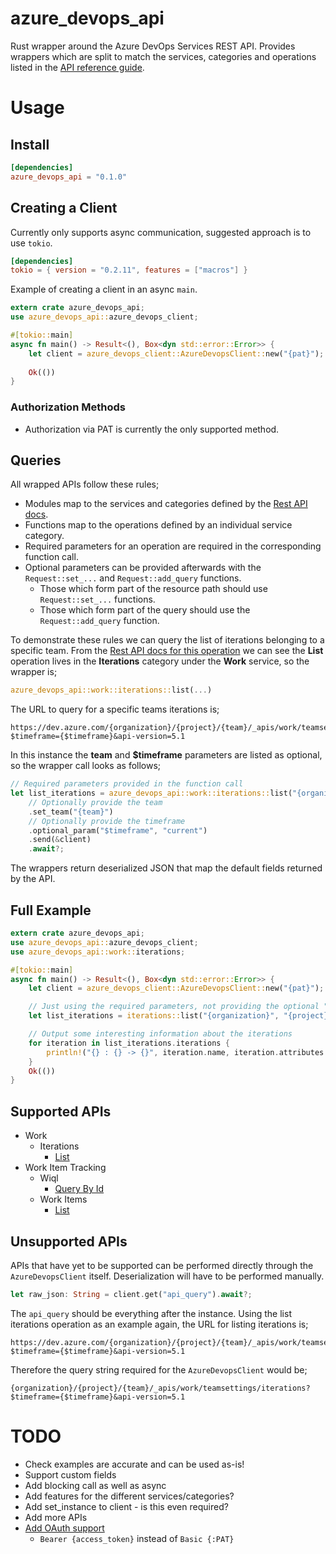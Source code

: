 # azure_devops_api
Rust wrapper around the Azure DevOps Services REST API. Provides wrappers which are split to match the services, categories and operations listed in the [API reference guide](https://docs.microsoft.com/en-us/rest/api/azure/devops/?view=azure-devops-rest-5.1).

# Usage
## Install

```toml
[dependencies]
azure_devops_api = "0.1.0"
```

## Creating a Client
Currently only supports async communication, suggested approach is to use `tokio`.
```toml
[dependencies]
tokio = { version = "0.2.11", features = ["macros"] } 
```
Example of creating a client in an async `main`.
```rust
extern crate azure_devops_api;
use azure_devops_api::azure_devops_client;

#[tokio::main]
async fn main() -> Result<(), Box<dyn std::error::Error>> {
    let client = azure_devops_client::AzureDevopsClient::new("{pat}");
    
    Ok(())
}
```
### Authorization Methods
- Authorization via PAT is currently the only supported method.

## Queries
All wrapped APIs follow these rules;
- Modules map to the services and categories defined by the [Rest API docs](https://docs.microsoft.com/en-us/rest/api/azure/devops/?view=azure-devops-rest-5.1).
- Functions map to the operations defined by an individual service category.
- Required parameters for an operation are required in the corresponding function call.
- Optional parameters can be provided afterwards with the `Request::set_...` and `Request::add_query` functions.
  - Those which form part of the resource path should use `Request::set_...` functions.
  - Those which form part of the query should use the `Request::add_query` function.

To demonstrate these rules we can query the list of iterations belonging to a specific team. From the [Rest API docs for this operation](https://docs.microsoft.com/en-us/rest/api/azure/devops/work/iterations/list?view=azure-devops-rest-5.1) we can see the **List** operation lives in the **Iterations** category under the **Work** service, so the wrapper is;
```rust
azure_devops_api::work::iterations::list(...)
```
The URL to query for a specific teams iterations is;
```
https://dev.azure.com/{organization}/{project}/{team}/_apis/work/teamsettings/iterations?$timeframe={$timeframe}&api-version=5.1
```
In this instance the **team** and **$timeframe** parameters are listed as optional, so the wrapper call looks as follows;
```rust
// Required parameters provided in the function call
let list_iterations = azure_devops_api::work::iterations::list("{organization}", "{project}")
    // Optionally provide the team
    .set_team("{team}")
    // Optionally provide the timeframe
    .optional_param("$timeframe", "current")
    .send(&client)
    .await?;
```
The wrappers return deserialized JSON that map the default fields returned by the API.
## Full Example
```rust
extern crate azure_devops_api;
use azure_devops_api::azure_devops_client;
use azure_devops_api::work::iterations;

#[tokio::main]
async fn main() -> Result<(), Box<dyn std::error::Error>> {
    let client = azure_devops_client::AzureDevopsClient::new("{pat}");

    // Just using the required parameters, not providing the optional "team" and "timeframe" parameters
    let list_iterations = iterations::list("{organization}", "{project}").send(&client).await?;

    // Output some interesting information about the iterations
    for iteration in list_iterations.iterations {
        println!("{} : {} -> {}", iteration.name, iteration.attributes.start_date, iteration.attributes.finish_date);
    }
    Ok(())
}
```
## Supported APIs
- Work
  - Iterations
    - [List](https://docs.microsoft.com/en-us/rest/api/azure/devops/work/iterations/list?view=azure-devops-rest-5.1)
- Work Item Tracking
  - Wiql
    - [Query By Id](https://docs.microsoft.com/en-us/rest/api/azure/devops/wit/wiql/query%20by%20id?view=azure-devops-rest-5.1)
  - Work Items
    - [List](https://docs.microsoft.com/en-us/rest/api/azure/devops/wit/work%20items/list?view=azure-devops-rest-5.1)
## Unsupported APIs
APIs that have yet to be supported can be performed directly through the `AzureDevopsClient` itself. Deserialization will have to be performed manually.
```rust
let raw_json: String = client.get("api_query").await?;
```
The `api_query` should be everything after the instance. Using the list iterations operation as an example again, the URL for listing iterations is;
```
https://dev.azure.com/{organization}/{project}/{team}/_apis/work/teamsettings/iterations?$timeframe={$timeframe}&api-version=5.1
```
Therefore the query string required for the `AzureDevopsClient` would be;
```
{organization}/{project}/{team}/_apis/work/teamsettings/iterations?$timeframe={$timeframe}&api-version=5.1
```

# TODO
- Check examples are accurate and can be used as-is!
- Support custom fields
- Add blocking call as well as async
- Add features for the different services/categories?
- Add set_instance to client - is this even required?
- Add more APIs
- [Add OAuth support](https://docs.microsoft.com/en-us/azure/devops/integrate/get-started/authentication/oauth?view=azure-devops)
  - `Bearer {access_token}` instead of `Basic {:PAT}`